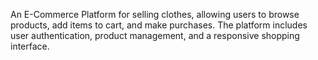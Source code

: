An E-Commerce Platform for selling clothes,
allowing users to browse products,
add items to cart, and make purchases.
The platform includes user authentication, product management,
and a responsive shopping interface.
